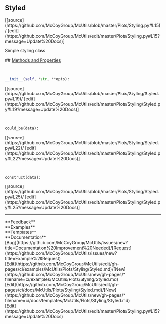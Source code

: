 ## <a id="McUtils.Plots.Styling.Styled">Styled</a> 

<div class="docs-source-link" markdown="1">
[[source](https://github.com/McCoyGroup/McUtils/blob/master/Plots/Styling.py#L15)/
[edit](https://github.com/McCoyGroup/McUtils/edit/master/Plots/Styling.py#L15?message=Update%20Docs)]
</div>

Simple styling class







<div class="collapsible-section">
 <div class="collapsible-section collapsible-section-header" markdown="1">
## <a class="collapse-link" data-toggle="collapse" href="#methods" markdown="1"> Methods and Properties</a> <a class="float-right" data-toggle="collapse" href="#methods"><i class="fa fa-chevron-down"></i></a>
 </div>
 <div class="collapsible-section collapsible-section-body collapse show" id="methods" markdown="1">
 
<a id="McUtils.Plots.Styling.Styled.__init__" class="docs-object-method">&nbsp;</a> 
```python
__init__(self, *str, **opts): 
```
<div class="docs-source-link" markdown="1">
[[source](https://github.com/McCoyGroup/McUtils/blob/master/Plots/Styling/Styled.py#L19)/
[edit](https://github.com/McCoyGroup/McUtils/edit/master/Plots/Styling/Styled.py#L19?message=Update%20Docs)]
</div>


<a id="McUtils.Plots.Styling.Styled.could_be" class="docs-object-method">&nbsp;</a> 
```python
could_be(data): 
```
<div class="docs-source-link" markdown="1">
[[source](https://github.com/McCoyGroup/McUtils/blob/master/Plots/Styling/Styled.py#L22)/
[edit](https://github.com/McCoyGroup/McUtils/edit/master/Plots/Styling/Styled.py#L22?message=Update%20Docs)]
</div>


<a id="McUtils.Plots.Styling.Styled.construct" class="docs-object-method">&nbsp;</a> 
```python
construct(data): 
```
<div class="docs-source-link" markdown="1">
[[source](https://github.com/McCoyGroup/McUtils/blob/master/Plots/Styling/Styled.py#L25)/
[edit](https://github.com/McCoyGroup/McUtils/edit/master/Plots/Styling/Styled.py#L25?message=Update%20Docs)]
</div>
 </div>
</div>












---


<div markdown="1" class="text-secondary">
<div class="container">
  <div class="row">
   <div class="col" markdown="1">
**Feedback**   
</div>
   <div class="col" markdown="1">
**Examples**   
</div>
   <div class="col" markdown="1">
**Templates**   
</div>
   <div class="col" markdown="1">
**Documentation**   
</div>
   <div class="col" markdown="1">
   
</div>
   <div class="col" markdown="1">
   
</div>
   <div class="col" markdown="1">
   
</div>
</div>
  <div class="row">
   <div class="col" markdown="1">
[Bug](https://github.com/McCoyGroup/McUtils/issues/new?title=Documentation%20Improvement%20Needed)/[Request](https://github.com/McCoyGroup/McUtils/issues/new?title=Example%20Request)   
</div>
   <div class="col" markdown="1">
[Edit](https://github.com/McCoyGroup/McUtils/edit/gh-pages/ci/examples/McUtils/Plots/Styling/Styled.md)/[New](https://github.com/McCoyGroup/McUtils/new/gh-pages/?filename=ci/examples/McUtils/Plots/Styling/Styled.md)   
</div>
   <div class="col" markdown="1">
[Edit](https://github.com/McCoyGroup/McUtils/edit/gh-pages/ci/docs/McUtils/Plots/Styling/Styled.md)/[New](https://github.com/McCoyGroup/McUtils/new/gh-pages/?filename=ci/docs/templates/McUtils/Plots/Styling/Styled.md)   
</div>
   <div class="col" markdown="1">
[Edit](https://github.com/McCoyGroup/McUtils/edit/master/Plots/Styling.py#L15?message=Update%20Docs)   
</div>
   <div class="col" markdown="1">
   
</div>
   <div class="col" markdown="1">
   
</div>
   <div class="col" markdown="1">
   
</div>
</div>
</div>
</div>